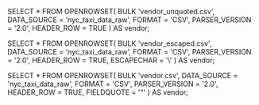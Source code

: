 
SELECT *
  FROM OPENROWSET(
      BULK 'vendor_unquoted.csv',
      DATA_SOURCE = 'nyc_taxi_data_raw',
      FORMAT = 'CSV',
      PARSER_VERSION = '2.0',
      HEADER_ROW = TRUE
  ) AS vendor;


SELECT *
  FROM OPENROWSET(
      BULK 'vendor_escaped.csv',
      DATA_SOURCE = 'nyc_taxi_data_raw',
      FORMAT = 'CSV',
      PARSER_VERSION = '2.0',
      HEADER_ROW = TRUE,
      ESCAPECHAR = '\\'
  ) AS vendor;

SELECT *
  FROM OPENROWSET(
      BULK 'vendor.csv',
      DATA_SOURCE = 'nyc_taxi_data_raw',
      FORMAT = 'CSV',
      PARSER_VERSION = '2.0',
      HEADER_ROW = TRUE,
      FIELDQUOTE = '"'
  ) AS vendor;


